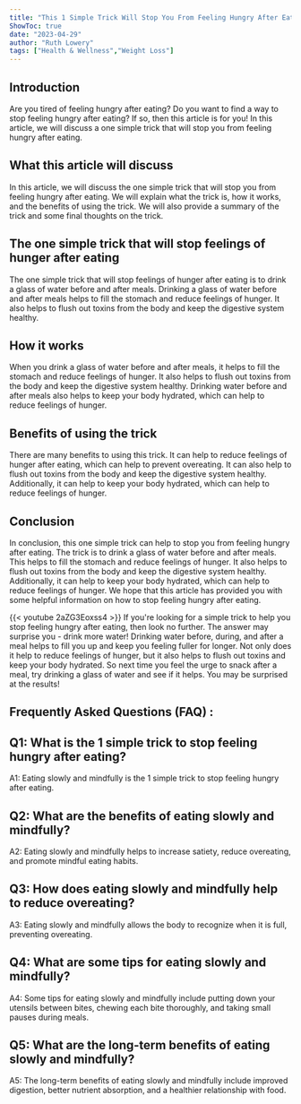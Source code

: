 ```yaml
---
title: "This 1 Simple Trick Will Stop You From Feeling Hungry After Eating - You Won't Believe What It Is!"
ShowToc: true 
date: "2023-04-29"
author: "Ruth Lowery" 
tags: ["Health & Wellness","Weight Loss"]
---
```

## Introduction

Are you tired of feeling hungry after eating? Do you want to find a way to stop feeling hungry after eating? If so, then this article is for you! In this article, we will discuss a one simple trick that will stop you from feeling hungry after eating. 

## What this article will discuss

In this article, we will discuss the one simple trick that will stop you from feeling hungry after eating. We will explain what the trick is, how it works, and the benefits of using the trick. We will also provide a summary of the trick and some final thoughts on the trick.

## The one simple trick that will stop feelings of hunger after eating

The one simple trick that will stop feelings of hunger after eating is to drink a glass of water before and after meals. Drinking a glass of water before and after meals helps to fill the stomach and reduce feelings of hunger. It also helps to flush out toxins from the body and keep the digestive system healthy. 

## How it works

When you drink a glass of water before and after meals, it helps to fill the stomach and reduce feelings of hunger. It also helps to flush out toxins from the body and keep the digestive system healthy. Drinking water before and after meals also helps to keep your body hydrated, which can help to reduce feelings of hunger.

## Benefits of using the trick

There are many benefits to using this trick. It can help to reduce feelings of hunger after eating, which can help to prevent overeating. It can also help to flush out toxins from the body and keep the digestive system healthy. Additionally, it can help to keep your body hydrated, which can help to reduce feelings of hunger. 

## Conclusion

In conclusion, this one simple trick can help to stop you from feeling hungry after eating. The trick is to drink a glass of water before and after meals. This helps to fill the stomach and reduce feelings of hunger. It also helps to flush out toxins from the body and keep the digestive system healthy. Additionally, it can help to keep your body hydrated, which can help to reduce feelings of hunger. We hope that this article has provided you with some helpful information on how to stop feeling hungry after eating.

{{< youtube 2aZG3Eoxss4 >}} 
If you're looking for a simple trick to help you stop feeling hungry after eating, then look no further. The answer may surprise you - drink more water! Drinking water before, during, and after a meal helps to fill you up and keep you feeling fuller for longer. Not only does it help to reduce feelings of hunger, but it also helps to flush out toxins and keep your body hydrated. So next time you feel the urge to snack after a meal, try drinking a glass of water and see if it helps. You may be surprised at the results!

## Frequently Asked Questions (FAQ) :
## Q1: What is the 1 simple trick to stop feeling hungry after eating?
A1: Eating slowly and mindfully is the 1 simple trick to stop feeling hungry after eating. 

## Q2: What are the benefits of eating slowly and mindfully?
A2: Eating slowly and mindfully helps to increase satiety, reduce overeating, and promote mindful eating habits.

## Q3: How does eating slowly and mindfully help to reduce overeating?
A3: Eating slowly and mindfully allows the body to recognize when it is full, preventing overeating. 

## Q4: What are some tips for eating slowly and mindfully?
A4: Some tips for eating slowly and mindfully include putting down your utensils between bites, chewing each bite thoroughly, and taking small pauses during meals. 

## Q5: What are the long-term benefits of eating slowly and mindfully?
A5: The long-term benefits of eating slowly and mindfully include improved digestion, better nutrient absorption, and a healthier relationship with food.




